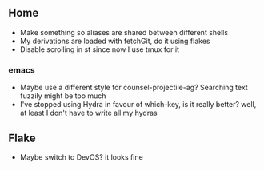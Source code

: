 ## Home
* Make something so aliases are shared between different shells
* My derivations are loaded with fetchGit, do it using flakes
* Disable scrolling in st since now I use tmux for it

### emacs
* Maybe use a different style for counsel-projectile-ag? Searching text fuzzily might be too much
* I've stopped using Hydra in favour of which-key, is it really better? well, at least I don't have to write all my hydras

## Flake
* Maybe switch to DevOS? it looks fine
